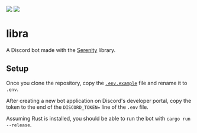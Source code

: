![](https://img.shields.io/github/workflow/status/rsaihe/libra/Rust?style=flat-square)
![](https://img.shields.io/crates/v/libra-bot.svg?style=flat-square)

# libra

A Discord bot made with the [Serenity](https://github.com/serenity-rs/serenity)
library.

## Setup

Once you clone the repository, copy the [`.env.example`](.env.example) file and
rename it to `.env`.

After creating a new bot application on Discord's developer portal, copy the
token to the end of the `DISCORD_TOKEN=` line of the `.env` file.

Assuming Rust is installed, you should be able to run the bot with `cargo run
--release`.
